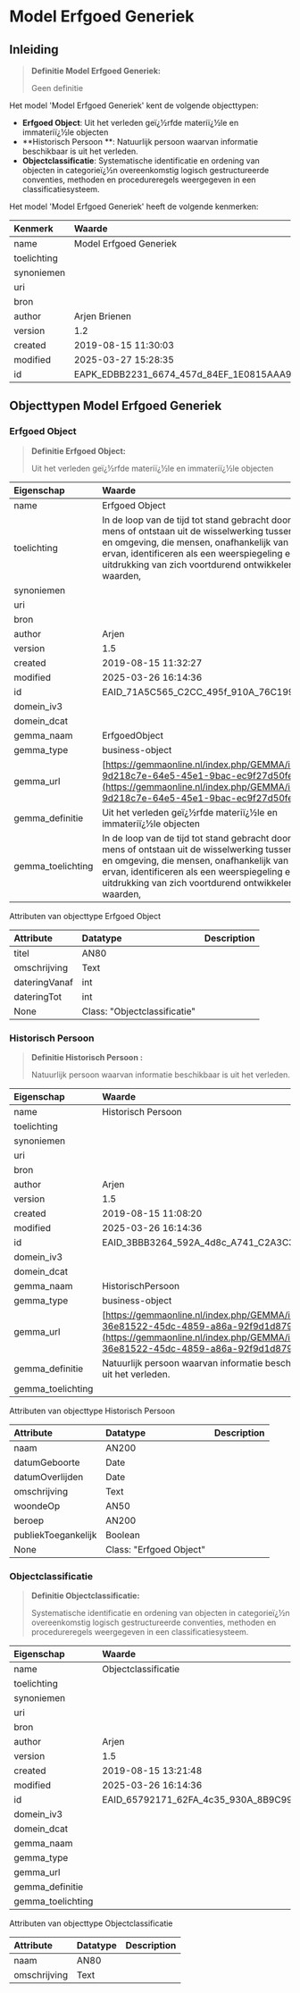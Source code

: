 # Model Erfgoed Generiek
## Inleiding
> **Definitie Model Erfgoed Generiek:** 
>
> Geen definitie

Het model 'Model Erfgoed Generiek' kent de volgende objecttypen:

* **Erfgoed Object**: Uit het verleden geï¿½rfde materiï¿½le en immateriï¿½le objecten 
* **Historisch Persoon **: Natuurlijk persoon waarvan informatie beschikbaar is uit het verleden.
* **Objectclassificatie**: Systematische identificatie en ordening van objecten in categorieï¿½n overeenkomstig logisch gestructureerde conventies, methoden en procedureregels weergegeven in een classificatiesysteem.


Het model 'Model Erfgoed Generiek' heeft de volgende kenmerken:

| Kenmerk | Waarde |
| :--- | :------ |
| name | Model Erfgoed Generiek |
| toelichting |  |
| synoniemen |  |
| uri |  |
| bron |  |
| author | Arjen Brienen |
| version | 1.2 |
| created | 2019-08-15 11:30:03 |
| modified | 2025-03-27 15:28:35 |
| id | EAPK_EDBB2231_6674_457d_84EF_1E0815AAA9E6 |


## Objecttypen Model Erfgoed Generiek


### Erfgoed Object
> **Definitie Erfgoed Object:** 
>
> Uit het verleden geï¿½rfde materiï¿½le en immateriï¿½le objecten 

| Eigenschap | Waarde |
| :--- | :------ |
| name | Erfgoed Object |
| toelichting | In de loop van de tijd tot stand gebracht door de mens of ontstaan uit de wisselwerking tussen mens en omgeving, die mensen, onafhankelijk van het bezit ervan, identificeren als een weerspiegeling en uitdrukking van zich voortdurend ontwikkelende waarden, |
| synoniemen |  |
| uri |  |
| bron |  |
| author | Arjen |
| version | 1.5 |
| created | 2019-08-15 11:32:27 |
| modified | 2025-03-26 16:14:36 |
| id | EAID_71A5C565_C2CC_495f_910A_76C199C6AF0E |
| domein_iv3 |  |
| domein_dcat |  |
| gemma_naam | ErfgoedObject |
| gemma_type | business-object |
| gemma_url | [https://gemmaonline.nl/index.php/GEMMA/id-9d218c7e-64e5-45e1-9bac-ec9f27d50fe3](https://gemmaonline.nl/index.php/GEMMA/id-9d218c7e-64e5-45e1-9bac-ec9f27d50fe3) |
| gemma_definitie | Uit het verleden geï¿½rfde materiï¿½le en immateriï¿½le objecten |
| gemma_toelichting | In de loop van de tijd tot stand gebracht door de mens of ontstaan uit de wisselwerking tussen mens en omgeving, die mensen, onafhankelijk van het bezit ervan, identificeren als een weerspiegeling en uitdrukking van zich voortdurend ontwikkelende waarden, |


Attributen van objecttype Erfgoed Object

| Attribute | Datatype | Description |
| :--- | :--- | :--- |
| titel | AN80 |  |
| omschrijving | Text |  |
| dateringVanaf | int |  |
| dateringTot | int |  |
| None | Class: "Objectclassificatie" |  |




### Historisch Persoon 
> **Definitie Historisch Persoon :** 
>
> Natuurlijk persoon waarvan informatie beschikbaar is uit het verleden.

| Eigenschap | Waarde |
| :--- | :------ |
| name | Historisch Persoon  |
| toelichting |  |
| synoniemen |  |
| uri |  |
| bron |  |
| author | Arjen |
| version | 1.5 |
| created | 2019-08-15 11:08:20 |
| modified | 2025-03-26 16:14:36 |
| id | EAID_3BBB3264_592A_4d8c_A741_C2A3C38E3932 |
| domein_iv3 |  |
| domein_dcat |  |
| gemma_naam | HistorischPersoon |
| gemma_type | business-object |
| gemma_url | [https://gemmaonline.nl/index.php/GEMMA/id-36e81522-45dc-4859-a86a-92f9d1d879ba](https://gemmaonline.nl/index.php/GEMMA/id-36e81522-45dc-4859-a86a-92f9d1d879ba) |
| gemma_definitie | Natuurlijk persoon waarvan informatie beschikbaar is uit het verleden. |
| gemma_toelichting |  |


Attributen van objecttype Historisch Persoon 

| Attribute | Datatype | Description |
| :--- | :--- | :--- |
| naam | AN200 |  |
| datumGeboorte | Date |  |
| datumOverlijden | Date |  |
| omschrijving | Text |  |
| woondeOp | AN50 |  |
| beroep | AN200 |  |
| publiekToegankelijk | Boolean |  |
| None | Class: "Erfgoed Object" |  |




### Objectclassificatie
> **Definitie Objectclassificatie:** 
>
> Systematische identificatie en ordening van objecten in categorieï¿½n overeenkomstig logisch gestructureerde conventies, methoden en procedureregels weergegeven in een classificatiesysteem.

| Eigenschap | Waarde |
| :--- | :------ |
| name | Objectclassificatie |
| toelichting |  |
| synoniemen |  |
| uri |  |
| bron |  |
| author | Arjen |
| version | 1.5 |
| created | 2019-08-15 13:21:48 |
| modified | 2025-03-26 16:14:36 |
| id | EAID_65792171_62FA_4c35_930A_8B9C999ADC14 |
| domein_iv3 |  |
| domein_dcat |  |
| gemma_naam |  |
| gemma_type |  |
| gemma_url |  |
| gemma_definitie |  |
| gemma_toelichting |  |


Attributen van objecttype Objectclassificatie

| Attribute | Datatype | Description |
| :--- | :--- | :--- |
| naam | AN80 |  |
| omschrijving | Text |  |






